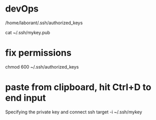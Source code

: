 # devOps

/home/laborant/.ssh/authorized_keys

cat ~/.ssh/mykey.pub

# fix permissions
chmod 600 ~/.ssh/authorized_keys
# paste from clipboard, hit Ctrl+D to end input

Specifying the private key and connect 
ssh target -i ~/.ssh/mykey